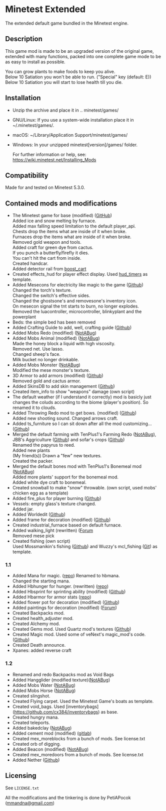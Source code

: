 # Minetest Extended

The extended default game bundled in the Minetest engine.  

## Description

This game mod is made to be an upgraded version of the original game, extended with many functions, packed into one complete game mode to be as easy to install as possible.

You can grow plants to make foods to keep you alive.  
Below 10 Satiation you won't be able to run. ("Special" key (default: E))
Below 10 Satiation you will start to lose health till you die.


## Installation

- Unzip the archive and place it in .. minetest/games/

- GNU/Linux:
    If you use a system-wide installation place it in ~/.minetest/games/.

- macOS:
    ~/Library/Application Support/minetest/games/

- Windows:
    In your unzipped minetest[version]/games/ folder.

    For further information or help, see:  
https://wiki.minetest.net/Installing_Mods

## Compatibility

Made for and tested on Minetest 5.3.0.

## Contained mods and modifications

- The Minetest game for base (modified) ([GitHub](https://github.com/minetest/minetest_game))  
  Added ice and snow melting by furnace.  
  Added max falling speed limitation to the default player_api.  
  Chests drop the items what are inside of it when broke.  
  Furnaces drop the items what are inside of it when broke.  
  Removed gold weapon and tools.  
  Added craft for green dye from cactus.  
  If you punch a butterfly/firefly it dies.  
  You can't hit the cart from inside.  
  Created handcar.  
  Added detector rail from [boost_cart](https://github.com/SmallJoker/boost_cart)
- Created effects_hud for player effect display. Used [hud_timers](https://repo.or.cz/minetest_hudbars.git) as template.
- Added Mesecons for electricity like magic to the game ([Github](https://github.com/minetest-mods/mesecons))   
  Changed the torch's texture.  
  Changed the switch's effective sides.  
  Changed the ghostsone's and removesone's inventory icon.  
  On mesecon signal the tnt starts to burn, no longer explodes.  
  Removed the luacontroller, microcontroller, blinkyplant and the powerplant
- Beds: the simple bed has been removed
- Added Crafting Guide to add, well, crafting guide ([Github](https://github.com/minetest-mods/craftguide))  
- Added Mobs Redo (modified) ([NotABug](https://notabug.org/tenplus1/mobs_redo))
- Added Mobs Animal (modified) ([NotABug](https://notabug.org/tenplus1/mobs_animal))   
  Made the honey block a liquid with high viscosity.  
  Removed net. Use lasso.  
  Changed sheep's face.  
  Milk bucket no longer drinkable.
- Added Mobs Monster ([NotABug](https://notabug.org/tenplus1/mobs_monster))  
  Modified the mese monster's texture.
- 3D Armor to add armors (modified) ([Github](https://github.com/minetest-mods/3d_armor))  
  Removed gold and cactus armor.
- Added SkinsDB to add skin management ([Github](https://github.com/minetest-mods/skinsdb))
- Created item_info to show "weapons" damage (own script)
- The default weather (if I understand it correctly) mod is basicly just changes the coluds according to the biome (player's position). So renamed it to clouds.
- Added Throwing Redo mod to get bows. (modified) ([Github](https://github.com/minetest-mods/throwing))  
  Added new shooting sound.
  Changed arrows craft.
- Added ts_furniture so I can sit down after all the mod customizing... ([Github](https://github.com/minetest-mods/ts_furniture))
- Merged the default farming with TenPlus1's Farming Redo ([NotABug](https://notabug.org/TenPlus1/Farming)), JBB's Aggriculture ([Github](https://github.com/JBBgameich/agriculture)) and sofar's crops ([Github](https://github.com/minetest-mods/crops))  
  Renamed the papyrus to reed.  
  Added new plants  
  (My friend(s)) Drawn a "few" new textures.  
  Created the packer.
- Merged the default bones mod with TenPlus1's Bonemeal mod ([NotABug](https://notabug.org/TenPlus1/bonemeal))  
  Added more plants' support for the bonemeal mod.  
  Added white dye craft to bonemeal.
- Created snowball to make "snow" throwable. (own script, used mobs' chicken egg as a template)
- Added fire_plus for player burning ([Github](https://github.com/LoneWolfHT/fire_plus))
- Vessels: empty glass's texture changed.  
  Added jar.
- Added Worldedit ([Github](https://github.com/Uberi/Minetest-WorldEdit))
- Added frame for decoration (modified) ([Github](https://github.com/minetest-mods/frame))
- Created industrial_furnace based on default furnace.
- Added walking_light (rewritten) ([Forum](https://forum.minetest.net/viewtopic.php?f=11&t=2621&hilit=walking+light)  
  Removed mese pick
- Created fishing (own script)  
  Used Mossmanikin's fishing ([Github](https://github.com/Mossmanikin/fishing)) and Wuzzy's mcl_fishing ([Git](https://git.minetest.land/Wuzzy/MineClone2/src/branch/master/mods/ITEMS/mcl_fishing)) as template.
### 1.1
- Added Mana for magic. ([repo](https://repo.or.cz/minetest_mana.git))
  Renamed to hbmana.  
  Changed the starting mana.
- Added Hbhunger for hunger. (rewritten) ([repo](https://repo.or.cz/minetest_hbhunger.git))
- Added Hbsprint for sprinting ability (modified) ([Github](https://github.com/minetest-mods/hbsprint))
- Added Hbarmor for armor stats ([repo](https://repo.or.cz/minetest_hbarmor.git))
- Added flower pot for decoration (modified) ([Github](https://github.com/minetest-mods/flowerpot))
- Added paintings for decoration (modified) ([Forum](https://forum.minetest.net/viewtopic.php?f=11&t=9635))
- Created Backpacks mod.
- Created health_adjuster mod.
- Created Alchemy mod.
- Created Gems mod. Used Quartz mod's textures ([Github](https://github.com/minetest-mods/quartz))
- Created Magic mod. Used some of veNext's magic_mod's code. ([Github](https://github.com/veNext/magic_mod))
- Created Death announce.
- Xpanes: added reverse craft
### 1.2
- Renamed and redo Backpacks mod as Void Bags
- Added Hangglider (modified texture)([NotABug](https://notabug.org/Piezo_/minetest-hangglider))
- Added Mobs Water ([NotABug](https://notabug.org/TenPlus1/mobs_water))
- Added Mobs Horse ([NotABug](https://notabug.org/TenPlus1/mob_horse))
- Created slingshot.
- Created Flying carpet. Used the Minetest Game's boats as template.
- Created void_bags. Used [inventorybags] (https://github.com/cx384/inventorybags) as base.
- Created hungry mana.
- Created teleports.
- Added bakedclay ([NotABug](https://notabug.org/tenplus1/bakedclay))
- Added cement mod (modified) ([gitlab](https://gitlab.com/4w/cement))
- Created mex_moreblocks from a bunch of mods. See license.txt
- Created orb of digging.
- Added Beacon (modified) ([NotABug](https://notabug.org/SpaghettiToastBook/beacons))
- Created mex_moredoors from a bunch of mods. See license.txt
- Added Nether ([Github](https://github.com/minetest-mods/nether))

## Licensing

See `LICENSE.txt`

All the modifications and the tinkering is done by PetiAPocok (mmandna@gmail.com)
